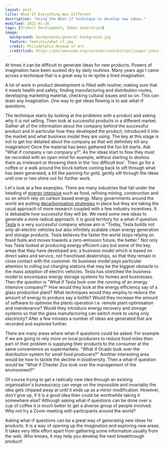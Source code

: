 ```yaml
---
layout: post
title: What-If Everything Was Different
description: "Using the What-if technique to develop new ideas."
modified: 2022-01-26
tags: [Product Development, Ideas Generation]
image:
  background: backgrounds/general-background.jpg
  feature: features/what-if.jpg
  credit: Philadelphia Museum of Art
  creditlink: https://philamuseum.org/calendar/exhibition/jasper-johns-mindmirror/leo-castelli-1960
---
```


At times it can be difficult to generate ideas for new products. Powers of imagination have been sucked dry by daily routines. Many years ago I came across a technique that is a great way to re-ignite a tired imagination.  

A lot of work in product development is filled with routine; making sure that it meets health and safety, finding manufacturing and distribution routes, developing marketing material, checking cultural issues and so on. This can drain any imagination. One way to get ideas flowing is to ask what-if questions.

The technique starts by looking at the problems with a product and asking why it is not selling.  Then look at successful products in a different market. Gather all of the information about the company behind the successful product and in particular how they developed the product, introduced it into the market and what business model they are using. The key at this stage is not to get too detailed about the company as that will definitely kill any imagination! Once the material has been gathered the fun bit starts. Ask "What if company x ran company y?". As the ideas start to flow they must be recorded with an open mind for example, without starting to dismiss them as irrelevant or throwing them in the 'too difficult box'.  Then go for a coffee or a walk around the block before coming back to sift through what has been generated, a bit like panning for gold, gently sift through the ideas until one or two shine out for further work.

Let's look at a few examples. There are many industries that fall under the heading of [energy intensive](https://publications.parliament.uk/pa/cm201213/cmselect/cmenvaud/writev/669/eii02.htm ) such as food, refining mining, construction and so on which rely on carbon based energy. Many governments around the world are putting [decarbonisation strategies](https://researchbriefings.files.parliament.uk/documents/CDP-2021-0195/CDP-2021-0195.pdf) in place but they are taking the usual approach of more research coupled with a few industry incentives.  It is debatable how successful they will be. We need some new ideas to generate a more radical approach: it is good territory for a what-if question. [Tesla](https://www.tesla.com/about) is a very successful company whose aim is "Today, Tesla builds not only all-electric vehicles but also infinitely scalable clean energy generation and storage products. Tesla believes the faster the world stops relying on fossil fuels and moves towards a zero-emission future, the better."  Not only has Tesla looked at producing energy efficient cars but some of the key areas that they have developed are;
a business model which is based on direct sales and service, not franchised dealerships, so that they remain in close contact with the customer. Its business model pays particular attention to rolling out charging stations that may be the biggest obstacle to the mass adoption of electric vehicles. Tesla has stretched the business model to encompass energy storage systems for homes and businesses. Then the question is "What if Tesla took over the running of an energy intensive company?" How would they look at the energy efficiency say of a glass production plant? What techniques would they employ to reduce the amount of energy to produce say a bottle? Would they increase the amount of software to optimise the plants operation i.e. remote plant optimisation and maintenance? Would they introduce energy recovery and storage systems so that the glass manufacturing can switch more to using only electricity? After a few minutes a number of ideas are generated that are recorded and explored further.

There are many areas where what-if questions could be asked. For example if we are going to rely more on local producers to reduce food miles then part of their problem is supplying their products to the consumer at the same convenience as supermarkets. "What if Ocado took over the distribution system for small food producers?" Another interesting area would be how to tackle the decline in biodiversity. Then a what-if question would be "What if Chester Zoo took over the management of the environment?"

Of course trying to get a radically new idea through an existing organisation's bureaucracy can verge on the impossible and invariably the idea gets chipped away at until it ends up as a minor modification. However, don't give up, if it is a good idea then could be worthwhile taking it somewhere else? Although asking what-if questions can be done over a cup of coffee it is much better to get a diverse group of people involved. Why not try a Zoom meeting with participants around the world?

Asking what-if questions can be a great way of generating new ideas for products. It is a way of opening up the imagination and exploring new areas. It takes very little effort apart from gathering some information usually from the web. Who knows, it may help you develop the next breakthrough product!
